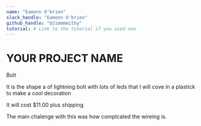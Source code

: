 ```yaml
---
name: "Eamonn O'brien"
slack_handle: "Eamonn O'brien"
github_handle: "@Jimmmmithy"
tutorial: # Link to the tutorial if you used one
---
```


# YOUR PROJECT NAME
Bolt
<!-- Describe your board in 2-3 sentences. What are you making? What will it do? -->
It is the shape a of lightning bolt with lots of leds that I will cove in a plastick to make a cool decoration
<!-- How much is it going to cost? -->
It will cost $11.00 plus shipping
<!-- Tell us a little bit about your design process. What were some challenges? What helped? ***Totally optional*** -->
The main chalenge with this was how complcated the wireing is.
